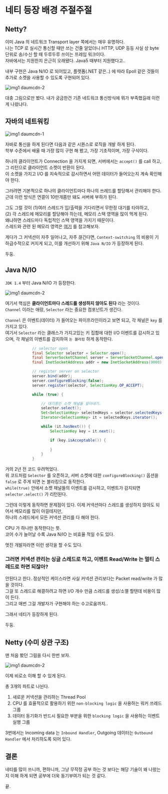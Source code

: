# 네티 등장 배경 주절주절

## Netty?

이미 Java 의 네트워크 Transport layer 쪽에서는 매우 유명하다. </br>
나는 TCP 로 실시간 통신할 때만 쓰는 건줄 알았더니 HTTP, UDP 등등 사실 상 byte 단위로 송/수신 할 때 두루두루 쓰이는 프레임 워크이다. </br>
자바에서는 지원한지 은근히 오래됐다. Java5 때부터 지원했다고.. </br>

내부 구현은 Java N/IO 로 되어있고, 플랫폼(.NET 같은..) 에 따라 Epoll 같은 것들이 추가로 소켓을 사용할 수 있도록 구현되어 있다.


![img1 daumcdn-2](https://user-images.githubusercontent.com/45758481/135751210-c98dd2db-ed82-404f-a342-94c41f57ebc3.jpg)


대충 그림으로만 봤다. 내가 궁금한건 기존 네트워크 통신방식에 뭐가 부족했길래 이런게 나왔냐다.

## 자바의 네트워킹 

![img1 daumcdn-1](https://user-images.githubusercontent.com/45758481/135750344-4bcfebe6-7c72-47c9-b204-9d25dcf42162.jpg)

자바로 통신을 하게 된다면 다음과 같은 시퀀스로 로직을 개발 하게 된다. </br>
학부 수준에서 배울 때 가장 많이 구현 해 봤고, 가장 기초적이며, 가장 구식이다. </br>

하나의 클라이언트가 Connection 을 가지게 되면, 서버에서는 `accept()` 를 call 하고, 그 리턴으로 클라이언트 소켓이 반환이 된다. </br>
이 소켓을 가지고 I/O 를 지속적으로 감시하면서 어떤 데이터가 들어오는지 계속 확인해야 한다.  </br>

그러려면 기본적으로 하나의 클라이언트마다 하나의 쓰레드를 할당해서 관리해야 한다. </br>
근데 이런 방식은 연결이 10만개쯤만 돼도 서버에 부하가 된다. </br>

그도 그럴 것이 (1)여러 스레드가 입/출력을 기다리면서 무한정 대기를 타야하고, </br>
(2) 각 스레드에 메모리를 할당해야 하는데, 메모리 스택 영역을 많이 먹게 된다. </br>
왜냐하면 스레드마다 독립적인 스택 영역을 가지기 때문이다. </br> 
스레드와 관련 된 메모리 영역은 [여기](https://github.com/TI-helL/TI-helL/blob/main/heejj723/cs/operating-system/memory-structure.md) 를 참고해보자.

게다가 그 커넥션이 자주 일어나고, 자주 끊긴다면, `Context-switching` 의 비용이 기하급수적으로 커지게 되고, 이를 개선하기 위해 `Java N/IO` 가 등장하게 된다.

두둥.

## Java N/IO

`JDK 1.4` 부터 Java N/IO 가 등장한다. </br>

![img1 daumcdn-2](https://user-images.githubusercontent.com/45758481/135750647-bfc1edda-609e-4ca0-89b2-d3b7d51736c3.png)

여기서 핵심은 **클라이언트마다 스레드를 생성하지 않아도 된다** 라는 것이다. </br>
`Channel` 이라는 애랑, `Selector` 라는 중요한 컴포넌트가 생긴다. </br>

`Channel` 은 이벤트(데이터) 가 들어오는 파이프라인이라고 보면 되고, 각 채널은 `key` 를 가지고 있다. </br>
여기서 `Selector` 라는 클래스가 가지고있는 키 집합에 대한 I/O 이벤트를 감시하고 있으며, 각 채널의 이벤트를 감지하여 `논 블라킹` 하게 동작한다. </br>

```java
            // selector open
            final Selector selector = Selector.open();
            final ServerSocketChannel server = ServerSocketChannel.open();
            final InetSocketAddress addr = new InetSocketAddress(9000);

            // register server on selector
            server.bind(addr);
            server.configureBlocking(false);
            server.register(selector, SelectionKey.OP_ACCEPT);

            while (true) {

                // 대기중인 소캣 채널들 알아내기.
                selector.select();
                Set<SelectionKey> selectedKeys = selector.selectedKeys();
                Iterator<SelectionKey> it = selectedKeys.iterator();

                while (it.hasNext()) {
                    SelectionKey key = it.next();

                    if (key.isAcceptable()) {
                    
                    }
                }
            }
```

거의 2년 전 코드 우려먹었다. </br>
위 코드처럼 `Selector` 를 오픈하고, 서버 소켓에 대한 `configureBlocking()` 옵션을 `false` 로 주게 되면 논 블라킹으로 동작한다. </br>
`while(true)` 안에서 소켓 채널들의 이벤트를 감시하고, 이벤트가 감지되면 `selector.select()` 가 리턴된다. </br>

그런데 이렇게 동작하면 문제점이 있다. 이제 커넥션마다 스레드를 생성하지 않아도 되어서 메모리를 많이 아낄테지만, </br>
하나의 스레드에서 모든 커넥션 관리를 다 해야 한다. </br>

CPU 가 하나만 동작한다는 뜻. </br>
코어 수가 늘어날 수록 Java N/IO 는 비효율 적일 수도 있다. </br>

멋진 개발자라면 이런 생각을 할 수도 있다. </br>

### 그러면 커넥션 관리는 싱글 스레드로 하고, 이벤트 Read/Write 는 멀티 스레드로 하면 되잖아?

안된다고 한다. 정상적인 케이스라면 사실 커넥션 관리보다는 Packet read/write 가 많을 것이다.</br>
그걸 또 스레드로 해결하려고 하면 I/O 개수 만큼 스레드를 생성/소멸 할텐데 비용이 많이 든다.</br>
그리고 매번 그걸 개발자가 구현해야 하는 수고로움까지.. </br>

그래서 네티가 등장하게 된다. </br>

두둥. </br>

## Netty (수미 상관 구조)

맨 처음 봤던 그림을 다시 한번 보자.

![img1 daumcdn-2](https://user-images.githubusercontent.com/45758481/135751227-68880215-8c5f-4944-9a08-aedf72e2fe6a.jpg)


이제 비로소 이해 할 수 있게 된다. </br>

총 3개의 파트로 나뉜다.

1. 새로운 커넥션을 관리하는 Thread Pool
2. CPU 를 효율적으로 활용하기 위한 `non-blocking logic` 을 사용하는 워커 쓰레드 그룹
3. 데이터 동기화가 반드시 필요한 부분을 위한 `blocking logic` 을 사용하는 이벤트 실행 그룹

3번에서는 Incoming data 는 `Inbound Handler`, Outgoing 데이터는 `Outbound Handler` 에서 처리하도록 되어 있다.


## 결론

네티를 많이 쓰니까, 편하니까, 그냥 무작정 공부 하는 것 보다는 해당 기술이 왜 나왔는지 이해 하게 되면 공부에 더욱 동기부여가 되는 것 같다. </br>

끝.




